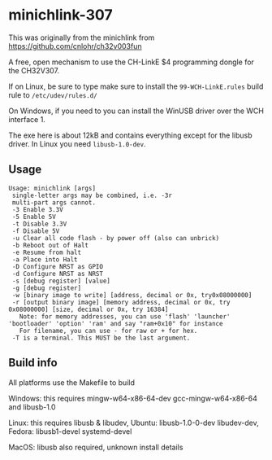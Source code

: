 # minichlink-307

This was originally from the minichlink from https://github.com/cnlohr/ch32v003fun

A free, open mechanism to use the CH-LinkE $4 programming dongle for the CH32V307.

If on Linux, be sure to type make sure to install the `99-WCH-LinkE.rules` build rule to `/etc/udev/rules.d/`

On Windows, if you need to you can install the WinUSB driver over the WCH interface 1.

The exe here is about 12kB and contains everything except for the libusb driver.  In Linux you need `libusb-1.0-dev`.

## Usage

```
Usage: minichlink [args]
 single-letter args may be combined, i.e. -3r
 multi-part args cannot.
 -3 Enable 3.3V
 -5 Enable 5V
 -t Disable 3.3V
 -f Disable 5V
 -u Clear all code flash - by power off (also can unbrick)
 -b Reboot out of Halt
 -e Resume from halt
 -a Place into Halt
 -D Configure NRST as GPIO
 -d Configure NRST as NRST
 -s [debug register] [value]
 -g [debug register]
 -w [binary image to write] [address, decimal or 0x, try0x08000000]
 -r [output binary image] [memory address, decimal or 0x, try 0x08000000] [size, decimal or 0x, try 16384]
   Note: for memory addresses, you can use 'flash' 'launcher' 'bootloader' 'option' 'ram' and say "ram+0x10" for instance
   For filename, you can use - for raw or + for hex.
 -T is a terminal. This MUST be the last argument.
```
 
## Build info

All platforms use the Makefile to build

Windows: this requires mingw-w64-x86-64-dev gcc-mingw-w64-x86-64 and libusb-1.0

Linux: this requires libusb & libudev, Ubuntu: libusb-1.0-0-dev libudev-dev, Fedora: libusb1-devel systemd-devel

MacOS: libusb also required, unknown install details
